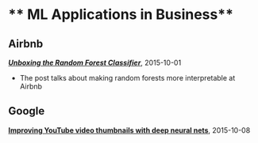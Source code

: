 # ** ML Applications in Business**


## Airbnb

[**_Unboxing the Random Forest Classifier_**](http://nerds.airbnb.com/unboxing-the-random-forest-classifier), 2015-10-01

- The post talks about making random forests more interpretable at Airbnb


## Google

[**Improving YouTube video thumbnails with deep neural nets**](http://youtube-eng.blogspot.com/2015/10/improving-youtube-video-thumbnails-with_8.html), 2015-10-08
